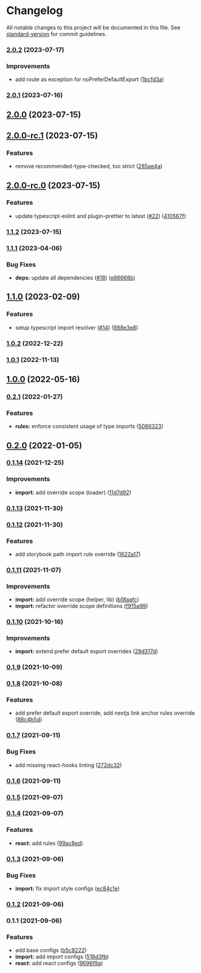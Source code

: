 # Changelog

All notable changes to this project will be documented in this file. See [standard-version](https://github.com/conventional-changelog/standard-version) for commit guidelines.

### [2.0.2](https://github.com/sozonome/eslint-config-sznm/compare/v2.0.1...v2.0.2) (2023-07-17)


### Improvements

* add route as exception for noPreferDefaultExport ([1bcfd3a](https://github.com/sozonome/eslint-config-sznm/commit/1bcfd3adce48964ba2be221cde52cad35088aa34))

### [2.0.1](https://github.com/sozonome/eslint-config-sznm/compare/v2.0.0...v2.0.1) (2023-07-16)

## [2.0.0](https://github.com/sozonome/eslint-config-sznm/compare/v2.0.0-rc.1...v2.0.0) (2023-07-15)

## [2.0.0-rc.1](https://github.com/sozonome/eslint-config-sznm/compare/v2.0.0-rc.0...v2.0.0-rc.1) (2023-07-15)


### Features

* remove recommended-type-checked, too strict ([285ae4a](https://github.com/sozonome/eslint-config-sznm/commit/285ae4a67ca19c630bc569ca2b7d6e2265db9adf))

## [2.0.0-rc.0](https://github.com/sozonome/eslint-config-sznm/compare/v1.1.2...v2.0.0-rc.0) (2023-07-15)


### Features

* update typescript-eslint and plugin-prettier to latest ([#22](https://github.com/sozonome/eslint-config-sznm/issues/22)) ([410567f](https://github.com/sozonome/eslint-config-sznm/commit/410567fd72329e960fcd3ec50d6c346a7812e47e))

### [1.1.2](https://github.com/sozonome/eslint-config-sznm/compare/v1.1.1...v1.1.2) (2023-07-15)

### [1.1.1](https://github.com/sozonome/eslint-config-sznm/compare/v1.1.0...v1.1.1) (2023-04-06)


### Bug Fixes

* **deps:** update all dependencies ([#18](https://github.com/sozonome/eslint-config-sznm/issues/18)) ([e86668b](https://github.com/sozonome/eslint-config-sznm/commit/e86668b04f1c1d27bb5993001805ea6a9ef7cf7a))

## [1.1.0](https://github.com/sozonome/eslint-config-sznm/compare/v1.0.2...v1.1.0) (2023-02-09)


### Features

* setup typescript import resolver ([#14](https://github.com/sozonome/eslint-config-sznm/issues/14)) ([988e3e8](https://github.com/sozonome/eslint-config-sznm/commit/988e3e8056fceb2187318056ca7a0f2cc71a2489))

### [1.0.2](https://github.com/sozonome/eslint-config-sznm/compare/v1.0.1...v1.0.2) (2022-12-22)

### [1.0.1](https://github.com/sozonome/eslint-config-sznm/compare/v1.0.0...v1.0.1) (2022-11-13)

## [1.0.0](https://github.com/sozonome/eslint-config-sznm/compare/v0.2.1...v1.0.0) (2022-05-16)

### [0.2.1](https://github.com/sozonome/eslint-config-sznm/compare/v0.2.0...v0.2.1) (2022-01-27)


### Features

* **rules:** enforce consistent usage of type imports ([5086323](https://github.com/sozonome/eslint-config-sznm/commit/5086323b45930e298a49521372db86a474848627))

## [0.2.0](https://github.com/sozonome/eslint-config-sznm/compare/v0.1.14...v0.2.0) (2022-01-05)

### [0.1.14](https://github.com/sozonome/eslint-config-sznm/compare/v0.1.13...v0.1.14) (2021-12-25)


### Improvements

* **import:** add override scope (loader) ([11d7d92](https://github.com/sozonome/eslint-config-sznm/commit/11d7d92bb1885ac71a5be0b17cd84091c307d7df))

### [0.1.13](https://github.com/sozonome/eslint-config-sznm/compare/v0.1.12...v0.1.13) (2021-11-30)

### [0.1.12](https://github.com/sozonome/eslint-config-sznm/compare/v0.1.11...v0.1.12) (2021-11-30)


### Features

* add storybook path import rule override ([1622a17](https://github.com/sozonome/eslint-config-sznm/commit/1622a17a93cb3fc7e11ca17657903871a94891ee))

### [0.1.11](https://github.com/sozonome/eslint-config-sznm/compare/v0.1.10...v0.1.11) (2021-11-07)


### Improvements

* **import:** add override scope (helper, lib) ([b18aafc](https://github.com/sozonome/eslint-config-sznm/commit/b18aafc8e7eaacb0dbe9cde4de6e48ddcabf5e7e))
* **import:** refactor override scope definitions ([f915a99](https://github.com/sozonome/eslint-config-sznm/commit/f915a99e16f915787f0e297c7927916680ad47ae))

### [0.1.10](https://github.com/sozonome/eslint-config-sznm/compare/v0.1.9...v0.1.10) (2021-10-16)


### Improvements

* **import:** extend prefer default export overrides ([29d317d](https://github.com/sozonome/eslint-config-sznm/commit/29d317d94ac893658224088b323de9974ea71e40))

### [0.1.9](https://github.com/sozonome/eslint-config-sznm/compare/v0.1.8...v0.1.9) (2021-10-09)

### [0.1.8](https://github.com/sozonome/eslint-config-sznm/compare/v0.1.7...v0.1.8) (2021-10-08)


### Features

* add prefer default export override, add nextjs link anchor rules override ([88c4b5d](https://github.com/sozonome/eslint-config-sznm/commit/88c4b5dea0e30318a7a4e80cfb0f80fa9378eb8d))

### [0.1.7](https://github.com/sozonome/eslint-config-sznm/compare/v0.1.6...v0.1.7) (2021-09-11)


### Bug Fixes

* add missing react-hooks linting ([272dc32](https://github.com/sozonome/eslint-config-sznm/commit/272dc32ddb7c3ba22343362b42f08829d3a457f1))

### [0.1.6](https://github.com/sozonome/eslint-config-sznm/compare/v0.1.5...v0.1.6) (2021-09-11)

### [0.1.5](https://github.com/sozonome/eslint-config-sznm/compare/v0.1.4...v0.1.5) (2021-09-07)

### [0.1.4](https://github.com/sozonome/eslint-config-sznm/compare/v0.1.3...v0.1.4) (2021-09-07)


### Features

* **react:** add rules ([99ac8ed](https://github.com/sozonome/eslint-config-sznm/commit/99ac8edbf8ab2671a529a43c49c2fb94c7cc69fc))

### [0.1.3](https://github.com/sozonome/eslint-config-sznm/compare/v0.1.2...v0.1.3) (2021-09-06)


### Bug Fixes

* **import:** fix import style configs ([ec84c1e](https://github.com/sozonome/eslint-config-sznm/commit/ec84c1e6fa3087d95d773544ac3c3ae417dac65e))

### [0.1.2](https://github.com/sozonome/eslint-config-sznm/compare/v0.1.1...v0.1.2) (2021-09-06)

### 0.1.1 (2021-09-06)


### Features

* add base configs ([b5c8222](https://github.com/sozonome/eslint-config-sznm/commit/b5c822218a0af77e53915c3332a482f7ddc45f4e))
* **import:** add import configs ([518d3fb](https://github.com/sozonome/eslint-config-sznm/commit/518d3fb1d5d86704851f557ed26d805dac06e558))
* **react:** add react configs ([9696f9a](https://github.com/sozonome/eslint-config-sznm/commit/9696f9a0659eaa1f96a6b6245a4eef6923617678))
